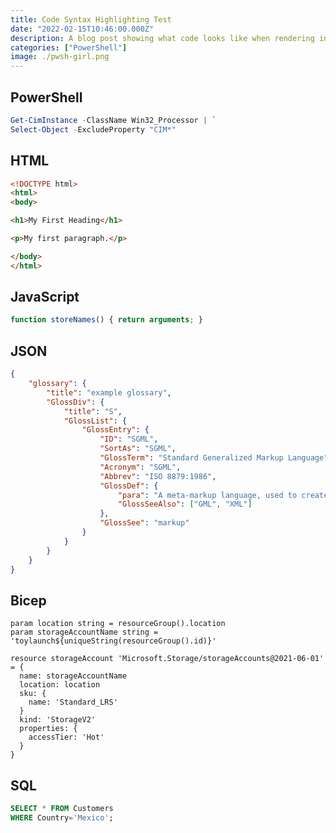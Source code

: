 ```yaml
---
title: Code Syntax Highlighting Test
date: "2022-02-15T10:46:00.000Z"
description: A blog post showing what code looks like when rendering in Prism.js and Gatsby.
categories: ["PowerShell"]
image: ./pwsh-girl.png
---
```


## PowerShell
```powershell {numberLines}
Get-CimInstance -ClassName Win32_Processor | `
Select-Object -ExcludeProperty "CIM*"
```

## HTML
```html {numberLines}
<!DOCTYPE html>
<html>
<body>

<h1>My First Heading</h1>

<p>My first paragraph.</p>

</body>
</html>
```

## JavaScript
```javascript {numberLines}
function storeNames() { return arguments; }
```

## JSON 
```json {numberLines}
{
    "glossary": {
        "title": "example glossary",
		"GlossDiv": {
            "title": "S",
			"GlossList": {
                "GlossEntry": {
                    "ID": "SGML",
					"SortAs": "SGML",
					"GlossTerm": "Standard Generalized Markup Language",
					"Acronym": "SGML",
					"Abbrev": "ISO 8879:1986",
					"GlossDef": {
                        "para": "A meta-markup language, used to create markup languages such as DocBook.",
						"GlossSeeAlso": ["GML", "XML"]
                    },
					"GlossSee": "markup"
                }
            }
        }
    }
}
```

## Bicep
```bicep {numberLines}
param location string = resourceGroup().location
param storageAccountName string = 'toylaunch${uniqueString(resourceGroup().id)}'

resource storageAccount 'Microsoft.Storage/storageAccounts@2021-06-01' = {
  name: storageAccountName
  location: location
  sku: {
    name: 'Standard_LRS'
  }
  kind: 'StorageV2'
  properties: {
    accessTier: 'Hot'
  }
}
```

## SQL
```sql {numberLines}
SELECT * FROM Customers
WHERE Country='Mexico';
```